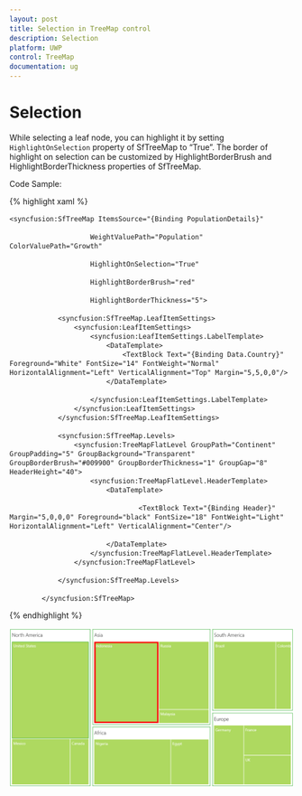 ```yaml
---
layout: post
title: Selection in TreeMap control
description: Selection
platform: UWP
control: TreeMap
documentation: ug
---
```


# Selection

While selecting a leaf node, you can highlight it by setting `HighlightOnSelection` property of SfTreeMap to “True”. The border of highlight on selection can be customized by HighlightBorderBrush and HighlightBorderThickness properties of SfTreeMap.

Code Sample:

{% highlight xaml %}

    <syncfusion:SfTreeMap ItemsSource="{Binding PopulationDetails}"

                        WeightValuePath="Population" ColorValuePath="Growth"

                        HighlightOnSelection="True" 

                        HighlightBorderBrush="red" 

                        HighlightBorderThickness="5">

                <syncfusion:SfTreeMap.LeafItemSettings>
                    <syncfusion:LeafItemSettings>
                        <syncfusion:LeafItemSettings.LabelTemplate>
                            <DataTemplate>
                                <TextBlock Text="{Binding Data.Country}" Foreground="White" FontSize="14" FontWeight="Normal" HorizontalAlignment="Left" VerticalAlignment="Top" Margin="5,5,0,0"/>
                            </DataTemplate>

                        </syncfusion:LeafItemSettings.LabelTemplate>
                    </syncfusion:LeafItemSettings>
                </syncfusion:SfTreeMap.LeafItemSettings>

                <syncfusion:SfTreeMap.Levels>
                    <syncfusion:TreeMapFlatLevel GroupPath="Continent" GroupPadding="5" GroupBackground="Transparent" GroupBorderBrush="#009900" GroupBorderThickness="1" GroupGap="8" HeaderHeight="40">
                        <syncfusion:TreeMapFlatLevel.HeaderTemplate>
                            <DataTemplate>
                            
                                    <TextBlock Text="{Binding Header}" Margin="5,0,0,0" Foreground="black" FontSize="18" FontWeight="Light" HorizontalAlignment="Left" VerticalAlignment="Center"/>
                            
                            </DataTemplate>
                        </syncfusion:TreeMapFlatLevel.HeaderTemplate>
                    </syncfusion:TreeMapFlatLevel>

                </syncfusion:SfTreeMap.Levels>

            </syncfusion:SfTreeMap>

{% endhighlight %}


![](Features_images/highlightselection.png)